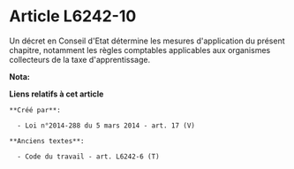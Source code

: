 # Article L6242-10

Un décret en Conseil d'Etat détermine les mesures d'application du présent chapitre, notamment les règles comptables
applicables aux organismes collecteurs de la taxe d'apprentissage.

**Nota:**



**Liens relatifs à cet article**

	**Créé par**:

	  - Loi n°2014-288 du 5 mars 2014 - art. 17 (V)

	**Anciens textes**:

	  - Code du travail - art. L6242-6 (T)
